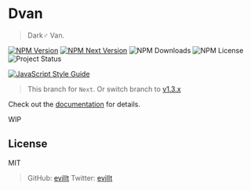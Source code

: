 # Dvan
> Dark♂ Van.

[![NPM Version](https://flat.badgen.net/npm/v/dvan?icon=npm)](https://npmjs.com/package/dvan)
[![NPM Next Version](https://flat.badgen.net/npm/v/dvan/next?icon=npm)](https://npmjs.com/package/dvan/next)
![NPM Downloads](https://flat.badgen.net/npm/dt/dvan)
![NPM License](https://flat.badgen.net/npm/license/dvan)
![Project Status](https://flat.badgen.net/badge/status/alpha/yellow)

[![JavaScript Style Guide](https://cdn.rawgit.com/standard/standard/master/badge.svg)](https://github.com/standard/standard)

> This branch for `Next`. Or switch branch to [v1.3.x](https://github.com/evillt/dvan/tree/v1.3.x)

Check out the [documentation](https://dvan.evila.me) for details.

WIP

## License
MIT
> GitHub: [evillt](https://github.com/evillt)
> Twitter: [evillt](https://twitter.com/evillt)

